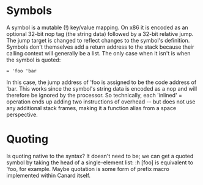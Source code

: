 # Symbols

A symbol is a mutable (!) key/value mapping. On x86 it is encoded as an optional 32-bit nop tag (the string data) followed by a 32-bit relative jump. The jump target is changed to reflect
changes to the symbol's definition. Symbols don't themselves add a return address to the stack because their calling context will generally be a list. The only case when it isn't is when the
symbol is quoted:

    = 'foo 'bar

In this case, the jump address of 'foo is assigned to be the code address of 'bar. This works since the symbol's string data is encoded as a nop and will therefore be ignored by the processor.
So technically, each 'inlined' = operation ends up adding two instructions of overhead -- but does not use any additional stack frames, making it a function alias from a space perspective.

# Quoting

Is quoting native to the syntax? It doesn't need to be; we can get a quoted symbol by taking the head of a single-element list: :h [foo] is equivalent to 'foo, for example. Maybe quotation is
some form of prefix macro implemented within Canard itself.
